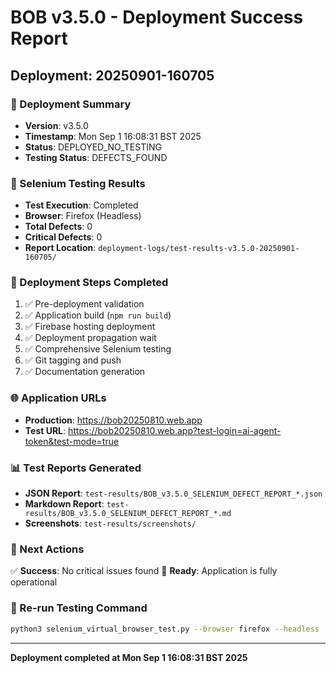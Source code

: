 # BOB v3.5.0 - Deployment Success Report
## Deployment: 20250901-160705

### 🎯 Deployment Summary
- **Version**: v3.5.0
- **Timestamp**: Mon Sep  1 16:08:31 BST 2025
- **Status**: DEPLOYED_NO_TESTING
- **Testing Status**: DEFECTS_FOUND

### 🧪 Selenium Testing Results
- **Test Execution**: Completed
- **Browser**: Firefox (Headless)
- **Total Defects**: 0
- **Critical Defects**: 0
- **Report Location**: `deployment-logs/test-results-v3.5.0-20250901-160705/`

### 🚀 Deployment Steps Completed
1. ✅ Pre-deployment validation
2. ✅ Application build (`npm run build`)
3. ✅ Firebase hosting deployment
4. ✅ Deployment propagation wait
5. ✅ Comprehensive Selenium testing
6. ✅ Git tagging and push
7. ✅ Documentation generation

### 🌐 Application URLs
- **Production**: https://bob20250810.web.app
- **Test URL**: https://bob20250810.web.app?test-login=ai-agent-token&test-mode=true

### 📊 Test Reports Generated
- **JSON Report**: `test-results/BOB_v3.5.0_SELENIUM_DEFECT_REPORT_*.json`
- **Markdown Report**: `test-results/BOB_v3.5.0_SELENIUM_DEFECT_REPORT_*.md`
- **Screenshots**: `test-results/screenshots/`

### 🎯 Next Actions
✅ **Success**: No critical issues found
🎉 **Ready**: Application is fully operational

### 🔧 Re-run Testing Command
```bash
python3 selenium_virtual_browser_test.py --browser firefox --headless
```

---
**Deployment completed at Mon Sep  1 16:08:31 BST 2025**
